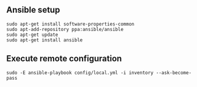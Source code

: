 ## Ansible setup
```
sudo apt-get install software-properties-common
sudo apt-add-repository ppa:ansible/ansible
sudo apt-get update
sudo apt-get install ansible
```

## Execute remote configuration
```
sudo -E ansible-playbook config/local.yml -i inventory --ask-become-pass
```